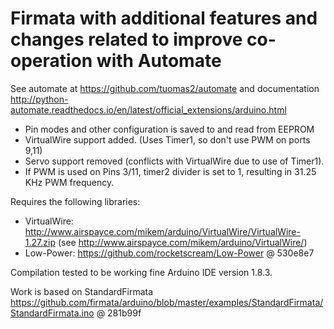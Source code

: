 Firmata with additional features and changes related to improve co-operation with Automate
==========================================================================================

See automate at <https://github.com/tuomas2/automate> and 
documentation <http://python-automate.readthedocs.io/en/latest/official_extensions/arduino.html>

 - Pin modes and other configuration is saved to and read from EEPROM
 - VirtualWire support added. (Uses Timer1, so don't use PWM on ports 9,11) 
 - Servo support removed (conflicts with VirtualWire due to use of Timer1).
 - If PWM is used on Pins 3/11, timer2 divider is set to 1, resulting in 31.25 KHz PWM frequency. 

Requires the following libraries:
 - VirtualWire: http://www.airspayce.com/mikem/arduino/VirtualWire/VirtualWire-1.27.zip 
   (see http://www.airspayce.com/mikem/arduino/VirtualWire/)
 - Low-Power: https://github.com/rocketscream/Low-Power @ 530e8e7

Compilation tested to be working fine Arduino IDE version 1.8.3.

Work is based on StandardFirmata 
https://github.com/firmata/arduino/blob/master/examples/StandardFirmata/StandardFirmata.ino @ 281b99f  
